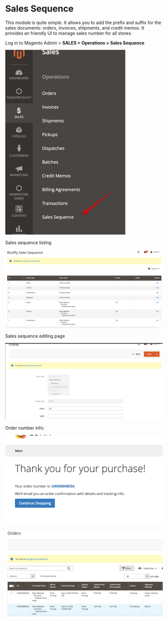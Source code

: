 # Sales Sequence

This module is quite simple. It allows you to add the prefix and suffix for the sales documents: orders, invoices, shipments, and credit memos. It provides an friendly UI to manage sales number for all stores.

Log in to Magento Admin > **SALES > Operations > Sales Sequence**

![Sales sequence](https://github.com/boolfly/wiki/blob/master/magento/magento2/images/sales_sequence/sales-sequence-01.png)

Sales sequence listing

![Sales sequence listing](https://github.com/boolfly/wiki/blob/master/magento/magento2/images/sales_sequence/sales-sequence-02.png)

Sales sequence editing page

![Sales sequence editing page](https://github.com/boolfly/wiki/blob/master/magento/magento2/images/sales_sequence/sales-sequence-03.png)

Order number info:

![Order number info](https://github.com/boolfly/wiki/blob/master/magento/magento2/images/sales_sequence/sales-sequence-04.png)

![Order number info](https://github.com/boolfly/wiki/blob/master/magento/magento2/images/sales_sequence/sales-sequence-05.png)




